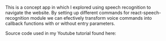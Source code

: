 This is a concept app in which I explored using speech recognition to navigate the website. By setting up different commands for react-speech-recognition module we can efectively transform voice commands into callback functions with or without entry parameters. 

Source code used in my Youtube tutorial found here:
